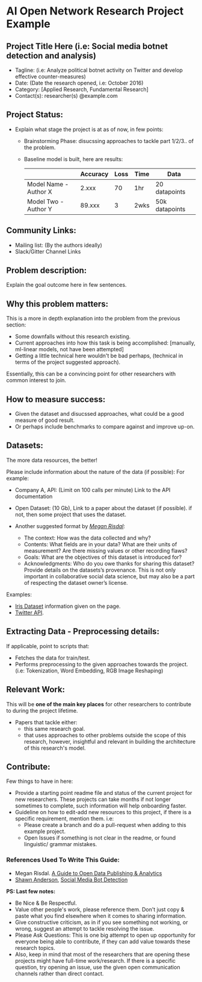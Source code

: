 # AI Open Network Research Project Example


## Project Title Here (i.e: Social media botnet detection and analysis)

* Tagline: (i.e: Analyze political botnet activity on Twitter and develop effective counter-measures)
* Date: (Date the research opened, i.e: October 2016)
* Category: [Applied Research, Fundamental Research]
* Contact(s): researcher(s) @example.com

## Project Status:

* Explain what stage the project is at as of now, in few points:
  * Brainstorming Phase: disucssing approaches to tackle part 1/2/3.. of the problem.
  * Baseline model is built, here are results:

    | | Accuracy | Loss | Time | Data |
    |---------------------|----------|------|------|------|
    | Model Name - Author X | 2.xxx | 70 | 1hr | 20 datapoints |
    | Model Two - Author Y | 89.xxx | 3 | 2wks | 50k datapoints |

## Community Links:

* Mailing list: (By the authors ideally)
* Slack/Gitter Channel Links

## Problem description:

Explain the goal outcome here in few sentences.

## Why this problem matters:

This is a more in depth explanation into the problem from the previous section:

* Some downfalls without this research existing.
* Current approaches into how this task is being accomplished: [manually, ml-linear models, not have been attempted]
* Getting a little technical here wouldn't be bad perhaps, (technical in terms of the project suggested approach).

Essentially, this can be a convincing point for other researchers with common interest to join.

## How to measure success:

* Given the dataset and disucssed approaches, what could be a good measure of good result.
* Or perhaps include benchmarks to compare against and improve up-on.

## Datasets:

The more data resources, the better!

Please include information about the nature of the data (if possible):
For example:

* Company A, API: (Limit on 100 calls per minute) Link to the API documentation
* Open Dataset: (10 Gb), Link to a paper about the dataset (if possible). if not, then some project that uses the dataset.

* Another suggested format by *[Megan Risdal](#kaggle)*:
  * The context: How was the data collected and why?
  * Contents: What fields are in your data? What are their units of measurement? Are there missing values or other recording flaws?
  * Goals: What are the objectives of this dataset is introduced for?
  * Acknowledgments: Who do you owe thanks for sharing this dataset? Provide details on the datasets’s provenance. This is not only important in collaborative social data science, but may also be a part of respecting the dataset owner’s license.


Examples:
  * [Iris Dataset](http://archive.ics.uci.edu/ml/datasets/Iris) information given on the page.
  * [Twitter API](https://dev.twitter.com/overview/documentation).

## Extracting Data - Preprocessing details:

If applicable, point to scripts that:
  * Fetches the data for train/test.
  * Performs preprocessing to the given approaches towards the project. (i.e: Tokenization, Word Embedding, RGB Image Reshaping)

## Relevant Work:

This will be **one of the main key places** for other researchers to contribute to during the project lifetime.

* Papers that tackle either:
  * this same research goal.
  * that uses approaches to other problems outside the scope of this research, however, insightful and relevant in building the architecture of this research's model.

## Contribute:

Few things to have in here:

* Provide a starting point readme file and status of the current project for new researchers. These projects can take months if not longer sometimes to complete, such information will help onboarding faster.
* Guideline on how to edit-add new resources to this project, if there is a specific requirement, mention them. i.e:
  - Please create a branch and do a pull-request when adding to this example project.
  - Open Issues if something is not clear in the readme, or found linguistic/ grammar mistakes.

### References Used To Write This Guide:
* <a name="kaggle"></a>Megan Risdal. [A Guide to Open Data Publishing & Analytics](http://blog.kaggle.com/2016/10/21/a-guide-to-open-data-publishing-analytics)
* [Shawn Anderson](https://github.com/shawnwanderson), [Social Media Bot Detection](https://github.com/shawnwanderson/social-media-bot-detection)

**PS: Last few notes:**
* Be Nice & Be Respectful.
* Value other people's work, please reference them. Don't just copy & paste what you find elsewhere when it comes to sharing information.
* Give constructive criticism, as in if you see something not working, or wrong, suggest an attempt to tackle resolving the issue.
* Please Ask Questions: This is one big attempt to open up opportunity for everyone being able to contribute, if they can add value towards these research topics.
* Also, keep in mind that most of the researchers that are opening these projects might have full-time work/research. If there is a specific question, try opening an issue, use the given open communication channels rather than direct contact.
